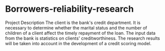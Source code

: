 # Borrowers-reliability-research

Project Description
The client is the bank's credit department. It is necessary to determine whether the marital status and the number of children of a client affect the timely repayment of the loan. The input data from the bank is statistics on clients' creditworthiness.
The research results will be taken into account in the development of a credit scoring model.
